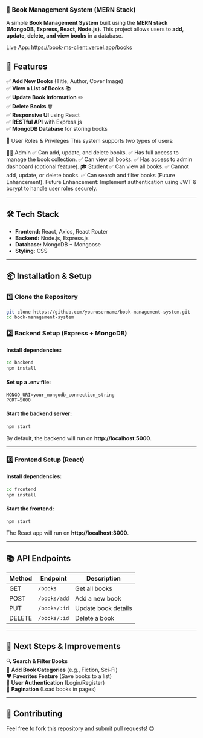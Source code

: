 ### 📖 **Book Management System (MERN Stack)**

A simple **Book Management System** built using the **MERN stack (MongoDB, Express, React, Node.js)**. This project allows users to **add, update, delete, and view books** in a database.

Live App: https://book-ms-client.vercel.app/books

## 🚀 **Features**

✅ **Add New Books** (Title, Author, Cover Image)  
✅ **View a List of Books** 📚  
✅ **Update Book Information** ✏️  
✅ **Delete Books** 🗑️  
✅ **Responsive UI** using React  
✅ **RESTful API** with Express.js  
✅ **MongoDB Database** for storing books

🔑 User Roles & Privileges
This system supports two types of users:

👨‍🏫 Admin
✅ Can add, update, and delete books.
✅ Has full access to manage the book collection.
✅ Can view all books.
✅ Has access to admin dashboard (optional feature).
🎓 Student
✅ Can view all books.
✅ Cannot add, update, or delete books.
✅ Can search and filter books (Future Enhancement).
Future Enhancement: Implement authentication using JWT & bcrypt to handle user roles securely.

---

## 🛠 **Tech Stack**

- **Frontend:** React, Axios, React Router
- **Backend:** Node.js, Express.js
- **Database:** MongoDB + Mongoose
- **Styling:** CSS

---

## 📦 **Installation & Setup**

### 1️⃣ **Clone the Repository**

```bash
git clone https://github.com/yourusername/book-management-system.git
cd book-management-system
```

### 2️⃣ **Backend Setup (Express + MongoDB)**

#### Install dependencies:

```bash
cd backend
npm install
```

#### Set up a **.env** file:

```plaintext
MONGO_URI=your_mongodb_connection_string
PORT=5000
```

#### Start the backend server:

```bash
npm start
```

By default, the backend will run on **http://localhost:5000**.

---

### 3️⃣ **Frontend Setup (React)**

#### Install dependencies:

```bash
cd frontend
npm install
```

#### Start the frontend:

```bash
npm start
```

The React app will run on **http://localhost:3000**.

---

## 📚 **API Endpoints**

| Method | Endpoint     | Description         |
| ------ | ------------ | ------------------- |
| GET    | `/books`     | Get all books       |
| POST   | `/books/add` | Add a new book      |
| PUT    | `/books/:id` | Update book details |
| DELETE | `/books/:id` | Delete a book       |

---

## 🎯 **Next Steps & Improvements**

🔍 **Search & Filter Books**  
📂 **Add Book Categories** (e.g., Fiction, Sci-Fi)  
❤️ **Favorites Feature** (Save books to a list)  
🔐 **User Authentication** (Login/Register)  
📄 **Pagination** (Load books in pages)

---

## 🤝 **Contributing**

Feel free to fork this repository and submit pull requests! 😊
